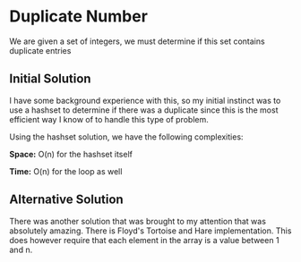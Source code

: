 # Duplicate Number
We are given a set of integers, we must determine if this set contains duplicate entries

## Initial Solution

I have some background experience with this, so my initial instinct was to use a hashset to determine if there was 
a duplicate since this is the most efficient way I know of to handle this type of problem.

Using the hashset solution, we have the following complexities:

**Space:** O(n) for the hashset itself

**Time:** O(n) for the loop as well


## Alternative Solution

There was another solution that was brought to my attention that was absolutely amazing. There is Floyd's Tortoise
and Hare implementation. This does however require that each element in the array is a value between 1 and n.
